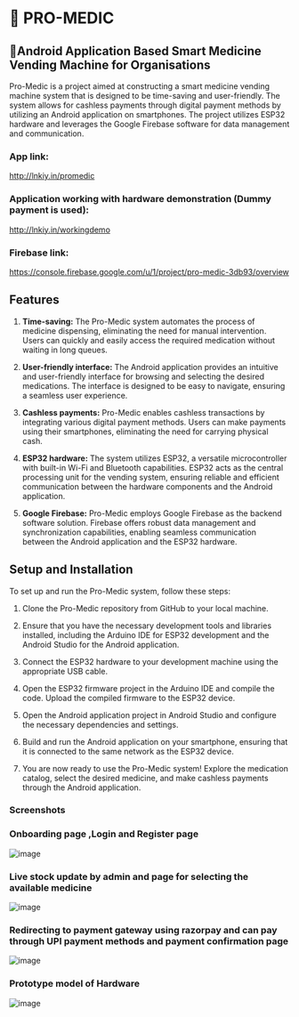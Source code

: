 # 💊 PRO-MEDIC 
## 📱Android Application Based Smart Medicine Vending Machine for Organisations

Pro-Medic is a project aimed at constructing a smart medicine vending machine  system that is designed to be time-saving and user-friendly. The system allows for cashless payments through digital payment methods by utilizing an Android application on smartphones. The project utilizes ESP32 hardware and leverages the Google Firebase software for data management and communication.


### App link:
http://lnkiy.in/promedic
### Application working with hardware demonstration (Dummy payment is used):
http://lnkiy.in/workingdemo
### Firebase link:
https://console.firebase.google.com/u/1/project/pro-medic-3db93/overview


## Features

1. **Time-saving:** The Pro-Medic system automates the process of medicine dispensing, eliminating the need for manual intervention. Users can quickly and easily access the required medication without waiting in long queues.

2. **User-friendly interface:** The Android application provides an intuitive and user-friendly interface for browsing and selecting the desired medications. The interface is designed to be easy to navigate, ensuring a seamless user experience.

3. **Cashless payments:** Pro-Medic enables cashless transactions by integrating various digital payment methods. Users can make payments using their smartphones, eliminating the need for carrying physical cash.

4. **ESP32 hardware:** The system utilizes ESP32, a versatile microcontroller with built-in Wi-Fi and Bluetooth capabilities. ESP32 acts as the central processing unit for the vending system, ensuring reliable and efficient communication between the hardware components and the Android application.

5. **Google Firebase:** Pro-Medic employs Google Firebase as the backend software solution. Firebase offers robust data management and synchronization capabilities, enabling seamless communication between the Android application and the ESP32 hardware.

## Setup and Installation

To set up and run the Pro-Medic system, follow these steps:

1. Clone the Pro-Medic repository from GitHub to your local machine.

2. Ensure that you have the necessary development tools and libraries installed, including the Arduino IDE for ESP32 development and the Android Studio for the Android application.

3. Connect the ESP32 hardware to your development machine using the appropriate USB cable.

4. Open the ESP32 firmware project in the Arduino IDE and compile the code. Upload the compiled firmware to the ESP32 device.

5. Open the Android application project in Android Studio and configure the necessary dependencies and settings.

6. Build and run the Android application on your smartphone, ensuring that it is connected to the same network as the ESP32 device.

7. You are now ready to use the Pro-Medic system! Explore the medication catalog, select the desired medicine, and make cashless payments through the Android application.

### Screenshots

### Onboarding page ,Login and Register page
![image](https://github.com/shibinsp45/PRO-MEDIC/assets/63835182/18efc835-2b07-4b49-9e90-627bd10e3712)
### Live stock update by admin and page for selecting the available medicine
![image](https://github.com/shibinsp45/PRO-MEDIC/assets/63835182/6e83a5c2-b41c-40d3-aff6-3d654f949173)
### Redirecting to payment gateway using razorpay and can pay through UPI payment methods and payment confirmation page
![image](https://github.com/shibinsp45/PRO-MEDIC/assets/63835182/dc28f3a2-0da2-4002-87ac-dbb44283a7c1)
### Prototype model of Hardware
![image](https://github.com/shibinsp45/PRO-MEDIC/assets/63835182/2f3a1a9c-9bc3-4d7e-ba77-aff87d895b1c)








